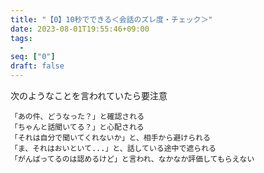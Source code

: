 ```yaml
---
title: "【0】10秒でできる＜会話のズレ度・チェック＞"
date: 2023-08-01T19:55:46+09:00
tags: 
  -
seq: ["0"]
draft: false
---
```


次のようなことを言われていたら要注意
```
「あの件、どうなった？」と確認される
「ちゃんと話聞いてる？」と心配される
「それは自分で聞いてくれないか」と、相手から避けられる
「ま、それはおいといて...」と、話している途中で遮られる
「がんばってるのは認めるけど」と言われ、なかなか評価してもらえない
```

